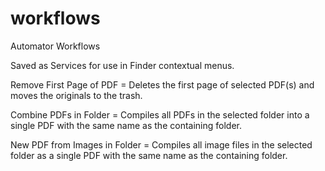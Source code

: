 # workflows
Automator Workflows

Saved as Services for use in Finder contextual menus.

Remove First Page of PDF = Deletes the first page of selected PDF(s) and moves the originals to the trash.

Combine PDFs in Folder = Compiles all PDFs in the selected folder into a single PDF with the same name as the containing folder.

New PDF from Images in Folder = Compiles all image files in the selected folder as a single PDF with the same name as the containing folder.

